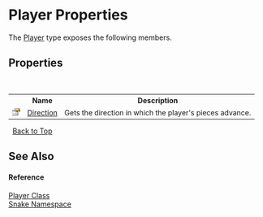# Player Properties
 

The <a href="T_Snake_Player">Player</a> type exposes the following members.


## Properties
&nbsp;<table><tr><th></th><th>Name</th><th>Description</th></tr><tr><td>![Public property](media/pubproperty.gif "Public property")</td><td><a href="P_Snake_Player_Direction">Direction</a></td><td>
Gets the direction in which the player's pieces advance.</td></tr></table>&nbsp;
<a href="#player-properties">Back to Top</a>

## See Also


#### Reference
<a href="T_Snake_Player">Player Class</a><br /><a href="N_Snake">Snake Namespace</a><br />